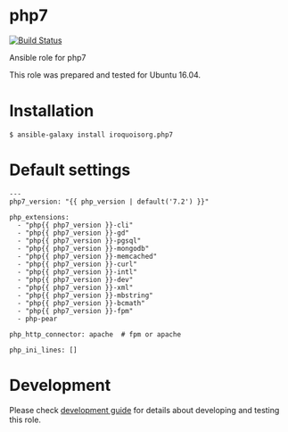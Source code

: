 # php7

[![Build Status](https://travis-ci.com/iroquoisorg/ansible-role-php7.svg?branch=master)](https://travis-ci.com/iroquoisorg/ansible-role-php7)

Ansible role for php7

This role was prepared and tested for Ubuntu 16.04.

# Installation

`$ ansible-galaxy install iroquoisorg.php7`

# Default settings

```
---
php7_version: "{{ php_version | default('7.2') }}"

php_extensions:
  - "php{{ php7_version }}-cli"
  - "php{{ php7_version }}-gd"
  - "php{{ php7_version }}-pgsql"
  - "php{{ php7_version }}-mongodb"
  - "php{{ php7_version }}-memcached"
  - "php{{ php7_version }}-curl"
  - "php{{ php7_version }}-intl"
  - "php{{ php7_version }}-dev"
  - "php{{ php7_version }}-xml"
  - "php{{ php7_version }}-mbstring"
  - "php{{ php7_version }}-bcmath"
  - "php{{ php7_version }}-fpm"
  - php-pear

php_http_connector: apache  # fpm or apache

php_ini_lines: []

```

# Development

Please check [development guide](DEVELOPMENT.md) for details about developing and testing this role.
